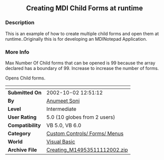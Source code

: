 ﻿<div align="center">

## Creating MDI Child Forms at runtime


</div>

### Description

This is an example of how to create multiple child forms and open them at runtime..Originally this is for developing an MDINotepad Application.
 
### More Info
 
Max Number Of Child forms that can be opened is 99 because the array declared has a boundary of 99. Increase to increase the number of forms.

Opens Child forms.


<span>             |<span>
---                |---
**Submitted On**   |2002-10-02 12:51:12
**By**             |[Anumeet Soni](https://github.com/Planet-Source-Code/PSCIndex/blob/master/ByAuthor/anumeet-soni.md)
**Level**          |Intermediate
**User Rating**    |5.0 (10 globes from 2 users)
**Compatibility**  |VB 5\.0, VB 6\.0
**Category**       |[Custom Controls/ Forms/  Menus](https://github.com/Planet-Source-Code/PSCIndex/blob/master/ByCategory/custom-controls-forms-menus__1-4.md)
**World**          |[Visual Basic](https://github.com/Planet-Source-Code/PSCIndex/blob/master/ByWorld/visual-basic.md)
**Archive File**   |[Creating\_M14953511112002\.zip](https://github.com/Planet-Source-Code/anumeet-soni-creating-mdi-child-forms-at-runtime__1-40607/archive/master.zip)








